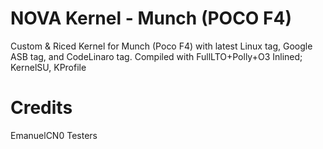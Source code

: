 # NOVA Kernel - Munch (POCO F4) 
Custom & Riced Kernel for Munch (Poco F4) with latest Linux tag, Google ASB tag, and CodeLinaro tag.
Compiled with FullLTO+Polly+O3
Inlined; KernelSU, KProfile

# Credits
EmanuelCN0
Testers
